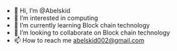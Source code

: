 - 👋 Hi, I’m @Abelskid
- 👀 I’m interested in computing
- 🌱 I’m currently learning Block chain technology
- 💞️ I’m looking to collaborate on Block chain technology
- 📫 How to reach me abelskid002@gmail.com

<!---
Abelskid/Abelskid is a ✨ special ✨ repository because its `README.md` (this file) appears on your GitHub profile.
You can click the Preview link to take a look at your changes.
--->
